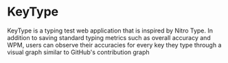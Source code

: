 # KeyType

KeyType is a typing test web application that is inspired by Nitro Type. In addition to saving standard typing metrics such as overall accuracy and WPM, users can observe their accuracies for every key they type through a visual graph similar to GitHub's contribution graph
 
 
